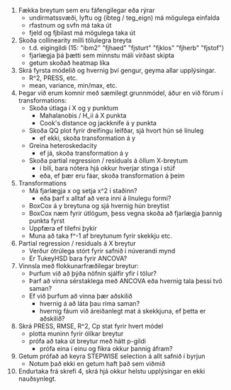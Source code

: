 1. Fækka breytum sem eru fáfengilegar eða rýrar
    - undirmatssvæði, lyftu og (ibteg / teg_eign) má mögulega einfalda
    - rfastnum og svfn má taka út
    - fjeld og fjbilast má mögulega taka út
2. Skoða collinearity milli tölulegra breyta
    - t.d. eigingildi (15: "ibm2"  "fjhaed"  "fjsturt"  "fjklos"  "fjherb"  "fjstof")
    - fjarlægja þá þætti sem minnstu máli virðast skipta
    - getum skoðað heatmap líka
3. Skrá fyrsta módelið og hvernig því gengur, geyma allar upplýsingar.
    - R^2, PRESS, etc.
    - mean, variance, min/max, etc.
4. Þegar við erum komnir með sæmilegt grunnmódel, áður en við förum í transformations:
    - Skoða útlaga í X og y punktum
        - Mahalanobis / H_ii á X punkta
        - Cook's distance og jackknife á y punkta
    - Skoða QQ plot fyrir dreifingu leifðar, sjá hvort hún sé línuleg
        - ef ekki, skoða transformation á y
    - Greina heteroskedacity
        - ef já, skoða transformation á y
    - Skoða partial regression / residuals á öllum X-breytum
        - í bili, bara nótera hjá okkur hverjar stinga í stúf
        - eða, ef þær eru fáar, skoða transformation á þeim
5. Transformations
    - Má fjarlægja x og setja x^2 í staðinn?
        - eða þarf x alltaf að vera inni á línulegu formi?
    - BoxCox á y breytuna og sjá hvernig hún breytist
    -   BoxCox næm fyrir útlögum, þess vegna skoða að fjarlægja þannig punkta fyrst
    -   Uppfæra ef tilefni þykir
    -   Muna að taka f^-1 af breytunum fyrir skekkju etc.
6. Partial regression / residuals á X breytur
    - Verður ótrúlega stórt fyrir safnið í núverandi mynd
    - Er TukeyHSD bara fyrir ANCOVA?
7. Vinnsla með flokkunarfræðilegar breytur:
    - Þurfum við að þýða nöfnin sjálfir yfir í tölur?
    - Þarf að vinna sérstaklega með ANCOVA eða hvernig tala þessi tvö saman?
    - Ef við þurfum að vinna þær aðskilið
        - hvernig á að láta þau ríma saman?
        - hvernig fáum við áreiðanlegt mat á skekkjuna, ef þetta er aðskilið?
8. Skrá PRESS, RMSE, R^2, Cp stat fyrir hvert módel
    - plotta muninn fyrir ólíkar breytur
    - prófa að taka út breytur með hátt p-gildi
        - prófa eina í einu og fikra okkur þannig áfram?
9. Getum prófað að keyra STEPWISE selection á allt safnið í byrjun
    - Notum það ekki en getum haft það sem viðmið
10. Endurtaka frá skrefi 4, skrá hjá okkur helstu upplýsingar en ekki nauðsynlegt.
